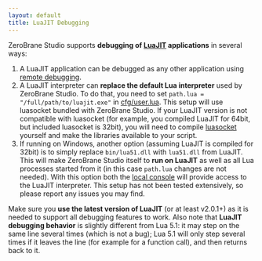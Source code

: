 ```yaml
---
layout: default
title: LuaJIT Debugging
---
```


ZeroBrane Studio supports **debugging of [LuaJIT](http://luajit.org/) applications** in several ways:

1. A LuaJIT application can be debugged as any other application using [remote debugging](doc-remote-debugging.html).
2. A LuaJIT interpreter can **replace the default Lua interpreter** used by ZeroBrane Studio.
To do that, you need to set `path.lua = "/full/path/to/luajit.exe"` in [cfg/user.lua](doc-configuration.html).
This setup will use luasocket bundled with ZeroBrane Studio.
If your LuaJIT version is not compatible with luasocket (for example, you compiled LuaJIT for 64bit, but included luasocket is 32bit), you will need to compile [luasocket](https://github.com/diegonehab/luasocket) yourself and make the libraries available to your script.
3. If running on Windows, another option (assuming LuaJIT is compiled for 32bit) is to simply replace `bin/lua51.dll` with `lua51.dll` from LuaJIT.
This will make ZeroBrane Studio itself to **run on LuaJIT** as well as all Lua processes started from it (in this case `path.lua` changes are not needed).
With this option both the [local console](doc-getting-started.html#console_window) will provide access to the LuaJIT interpreter.
This setup has not been tested extensively, so please report any issues you may find.

Make sure you **use the latest version of LuaJIT** (or at least v2.0.1+) as it is needed to support all debugging features to work.
Also note that **LuaJIT debugging behavior** is slightly different from Lua 5.1: it may step on the same line several times (which is not a bug);
Lua 5.1 will only step several times if it leaves the line (for example for a function call), and then returns back to it.
